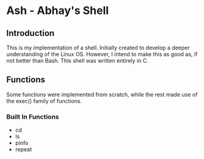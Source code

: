 # Ash - Abhay's Shell

## Introduction
This is my implementation of a shell. Initially created to develop a deeper understanding of the Linux OS. However, I intend to make this as good as, if not better than Bash. This shell was written entirely in C.

## Functions
Some functions were implemented from scratch, while the rest made use of the exec() family of functions.
### Built In Functions
- cd
- ls
- pinfo
- repeat